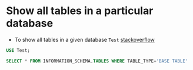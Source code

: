 # Show all tables in a particular database

- To show all tables in a given database `Test` [stackoverflow](https://stackoverflow.com/questions/175415/how-do-i-get-list-of-all-tables-in-a-database-using-tsql)

```sql
USE Test;

SELECT * FROM INFORMATION_SCHEMA.TABLES WHERE TABLE_TYPE='BASE TABLE'
```
